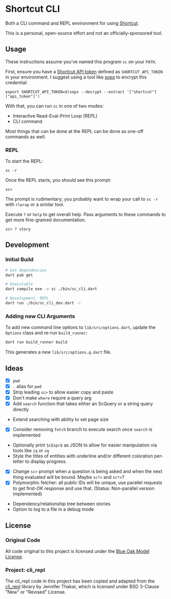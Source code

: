 # Shortcut CLI

Both a CLI command and REPL environment for using [Shortcut](https://shortcut.com).

This is a personal, open-source effort and not an officially-sponsored tool.

## Usage

These instructions assume you've named this program `sc` on your `PATH`.

First, ensure you have a [Shortcut API token](https://app.shortcut.com/internal/settings/account/api-tokens) defined as `SHORTCUT_API_TOKEN` in your environment. I suggest using a tool like [sops](https://github.com/mozilla/sops) to encrypt this credential:

```shell
export SHORTCUT_API_TOKEN=$(sops --decrypt --extract '["shortcut"]["api_token"]')
```

With that, you can run `sc` in one of two modes:

* Interactive Read-Eval-Print Loop (REPL)
* CLI command

Most things that can be done at the REPL can be done as one-off commands as well.

### REPL

To start the REPL:

```
sc -r
```

Once the REPL starts, you should see this prompt:

```
sc>
```

The prompt is rudimentary; you probably want to wrap your call to `sc -r` with `rlwrap` or a similar tool.

Execute `?` or `help` to get overall help. Pass arguments to these commands to get more fine-grained documentation.

```
sc> ? story
```

## Development

### Initial Build

```bash
# Get dependencies
dart pub get

# Executable
dart compile exe -o sc ./bin/sc_cli.dart

# Development, REPL
dart run ./bin/sc_cli_dev.dart -r
```

### Adding new CLI Arguments

To add new command line options to `lib/src/options.dart`, update the `Options`
class and re-run `build_runner`:

```bash
dart run build_runner build
```

This generates a new `lib/src/options.g.dart` file.

## Ideas

- [x] `pwd`
- [x] `.` alias for `pwd`
- [x] Strip leading `sc>` to allow easier copy and paste
- [x] Don't make `where` require a query arg
- [x] Add `search` function that takes either an ScQuery or a string query directly
- Extend searching with ability to set page size
- [x] Consider removing `fetch` branch to execute search once `search` is implemented
- Optionally print `ScExpr`s as JSON to allow for easier manipulation via tools like `jq` or `zq`
- Style the titles of entities with underline and/or different coloration per-letter to display progress.
- [x] Change `sc>` prompt when a question is being asked and when the next thing evaluated will be bound. Maybe `sc?>` and  `sc*>`?
- [x] Polymorphic fetcher: all public IDs will be unique, use parallel requests to get first-OK response and use that. (Status: Non-parallel version implemented)
- Dependency/relationship tree between stories
- Option to log to a file in a debug mode

## License

### Original Code

All code original to this project is licensed under the [Blue Oak Model License](https://blueoakcouncil.org/license/1.0.0).

### Project: cli\_repl

The cli\_repl code in this project has been copied and adapted from the [cli_repl](https://github.com/jathak/cli_repl) library by Jennifer Thakar, which is licensed under BSD 3-Clause "New" or "Revised" License.
